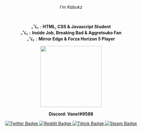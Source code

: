 <p align="center"><i>I'm Kabukz</i></p>
<br>    
<p align="center"><strong>₊˚૮₍﹕HTML, CSS & Javascript Student<br>₊˚૮₍﹕Inside Job, Breaking Bad & Aggretsuko Fan<br>₊˚૮₍﹕Mirror Edge & Forza Horizon 5 Player</strong></p>
<div id="header" align="center">
  <img src="https://media.discordapp.net/attachments/1050974959171809332/1053436877019037776/Screenshot_20221216_1719362.jpg?width=407&height=400" width="200"/>
<br>
<p align="center"><strong>Discord: Vane!#9588</strong></p>
</div>
</div>
<div id="badges" align="center">
  <a href="https://www.twitter.com/notkabukz">
    <img src="https://img.shields.io/badge/Twitter-blue?logo=twitter&logoColor=white" alt="Twitter Badge"/>
  </a>
  <a href="https://www.reddit.com/user/Kabukz/">
    <img src="https://img.shields.io/badge/Reddit-orange?logo=reddit&logoColor=white" alt="Reddit Badge"/>
  </a>
  <a href="https://www.tiktok.com/@notkabukz">
    <img src="https://img.shields.io/badge/Tiktok-black?logo=tiktok&logoColor=white" alt="Tiktok Badge"/>
  </a>
  <a href="https://steamcommunity.com/id/thisisshadow">
    <img src="https://img.shields.io/badge/Steam-blue?logo=steam&logoColor=white" alt="Steam Badge"/>
  </a>
</div>

<!---
KabukzDev/KabukzDev is a ✨ special ✨ repository because its `README.md` (this file) appears on your GitHub profile.
You can click the Preview link to take a look at your changes.
--->
